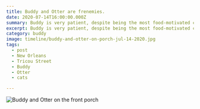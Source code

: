 ```yaml
---
title: Buddy and Otter are frenemies.
date: 2020-07-14T16:00:00.000Z
summary: Buddy is very patient, despite being the most food-motivated cat I've known.
excerpt: Buddy is very patient, despite being the most food-motivated cat I've known..
category: buddy
image: timeline/buddy-and-otter-on-porch-jul-14-2020.jpg
tags:
  - post
  - New Orleans
  - Tricou Street
  - Buddy
  - Otter
  - cats

---
```



![Buddy and Otter on the front porch](/static/img/buddy/buddy-and-otter-on-porch-jul-14-2020.jpg "Buddy and Otter on the front porch")